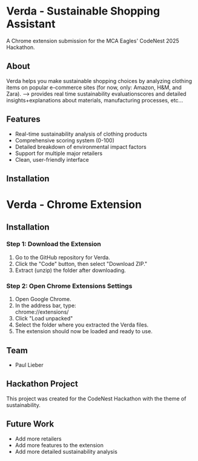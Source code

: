 # Verda - Sustainable Shopping Assistant

A Chrome extension submission for the MCA Eagles' CodeNest 2025 Hackathon.

## About

Verda helps you make sustainable shopping choices by analyzing clothing items on popular e-commerce sites (for now, only: Amazon, H&M, and Zara). --> provides real time sustainability evaluationscores and detailed insights+explanations about materials, manufacturing processes, etc...

## Features

- Real-time sustainability analysis of clothing products
- Comprehensive scoring system (0-100)
- Detailed breakdown of environmental impact factors
- Support for multiple major retailers
- Clean, user-friendly interface

## Installation

# Verda - Chrome Extension  

## Installation  

### Step 1: Download the Extension  
1. Go to the GitHub repository for Verda.  
2. Click the "Code" button, then select "Download ZIP."  
3. Extract (unzip) the folder after downloading.  

### Step 2: Open Chrome Extensions Settings  
1. Open Google Chrome.  
2. In the address bar, type:  
chrome://extensions/  
3. Click "Load unpacked"  
4. Select the folder where you extracted the Verda files.  
5. The extension should now be loaded and ready to use.  

## Team

- Paul Lieber


## Hackathon Project

This project was created for the CodeNest Hackathon with the theme of sustainability. 

## Future Work

- Add more retailers
- Add more features to the extension
- Add more detailed sustainability analysis